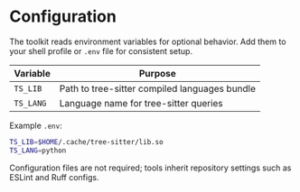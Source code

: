 # Configuration

The toolkit reads environment variables for optional behavior. Add them to your shell profile or `.env` file for consistent setup.

| Variable | Purpose |
|----------|---------|
| `TS_LIB` | Path to tree-sitter compiled languages bundle |
| `TS_LANG` | Language name for tree-sitter queries |

Example `.env`:
```bash
TS_LIB=$HOME/.cache/tree-sitter/lib.so
TS_LANG=python
```

Configuration files are not required; tools inherit repository settings such as ESLint and Ruff configs.
